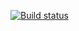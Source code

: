 [![Build status](https://ci.appveyor.com/api/projects/status/t95vjlprpw5lnj0m/branch/schema?svg=true)](https://ci.appveyor.com/project/andrew-pahomov/aqa4-ci/branch/schema)
